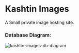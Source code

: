 # Kashtin Images

A Small private image hosting site.

### Database Diagram:

![kashtin-images-db-diagram](https://user-images.githubusercontent.com/70251240/114804084-cd7c7980-9df4-11eb-9615-fa2fc7251081.png)

